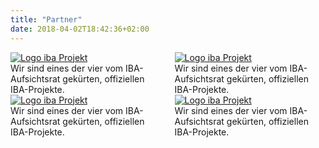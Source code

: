 ```yaml
---
title: "Partner"
date: 2018-04-02T18:42:36+02:00
---
```


<div class="columns">
    <div class="column">
        <div class="media">
            <div class="media-left">
                <a href="http://iba.heidelberg.de/">
                    <img class="image is-64x64" src="http://localhost/~morris/ca/public/img/stakeholder/iba-projekt.png" alt="Logo iba Projekt" />
                </a>
            </div>
            <div class="media-right">
            Wir sind eines der vier vom IBA-Aufsichtsrat gekürten, offiziellen IBA-Projekte.
            </div>
        </div>
        <div class="media">
            <div class="media-left">
                <a href="http://iba.heidelberg.de/">
                    <img class="image is-64x64" src="http://localhost/~morris/ca/public/img/stakeholder/iba-projekt.png" alt="Logo iba Projekt" />
                </a>
            </div>
            <div class="media-right">
            Wir sind eines der vier vom IBA-Aufsichtsrat gekürten, offiziellen IBA-Projekte.
            </div>
        </div>
    </div>
    <div class="column">
        <div class="media">
            <div class="media-left">
                <a href="http://iba.heidelberg.de/">
                    <img class="image is-64x64" src="http://localhost/~morris/ca/public/img/stakeholder/iba-projekt.png" alt="Logo iba Projekt" />
                </a>
            </div>
            <div class="media-right">
            Wir sind eines der vier vom IBA-Aufsichtsrat gekürten, offiziellen IBA-Projekte.
            </div>
        </div>
        <div class="media">
            <div class="media-left">
                <a href="http://iba.heidelberg.de/">
                    <img class="image is-64x64" src="http://localhost/~morris/ca/public/img/stakeholder/iba-projekt.png" alt="Logo iba Projekt" />
                </a>
            </div>
            <div class="media-right">
            Wir sind eines der vier vom IBA-Aufsichtsrat gekürten, offiziellen IBA-Projekte.
            </div>
        </div>
    </div>
</div>

